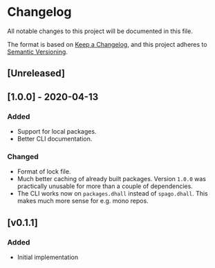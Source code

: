 # Changelog

All notable changes to this project will be documented in this file.

The format is based on [Keep a Changelog](https://keepachangelog.com/en/1.0.0/),
and this project adheres to [Semantic Versioning](https://semver.org/spec/v2.0.0.html).

## [Unreleased]

## [1.0.0] - 2020-04-13

### Added

- Support for local packages.
- Better CLI documentation.

### Changed

- Format of lock file.
- Much better caching of already built packages. Version `1.0.0` was practically unusable for more than a couple of dependencies.
- The CLI works now on `packages.dhall` instead of `spago.dhall`. This makes much more sense for e.g. mono repos.

## [v0.1.1]

### Added

- Initial implementation
